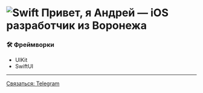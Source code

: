 # ![Swift](https://skillicons.dev/icons?i=swift) Привет, я Андрей — iOS разработчик из Воронежа

### 🛠 Фреймворки
- UIKit
- SwiftUI

---

[Связаться: Telegram](https://t.me/achuchupal)

